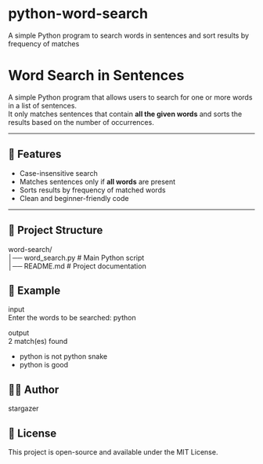 # python-word-search
A simple Python program to search words in sentences and sort results by frequency of matches


# Word Search in Sentences

A simple Python program that allows users to search for one or more words in a list of sentences.  <br>
It only matches sentences that contain **all the given words** and sorts the results based on the number of occurrences. <br>

---

## 🚀 Features
- Case-insensitive search <br>
- Matches sentences only if **all words** are present <br>
- Sorts results by frequency of matched words <br>
- Clean and beginner-friendly code <br>

---

## 📂 Project Structure
word-search/<br>
│── word_search.py # Main Python script <br>
│── README.md # Project documentation <br>

## 📌 Example
input<br>
Enter the words to be searched: python<br>

output<br>
2 match(es) found<br>

- python is not python snake<br>
- python is good<br>


## 🧑‍💻 Author 
stargazer<br>

## 📜 License
This project is open-source and available under the MIT License.<br>
